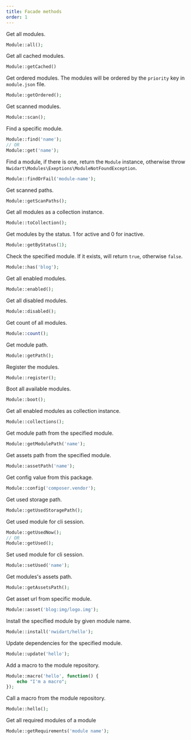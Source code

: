 ```yaml
---
title: Facade methods
order: 1
---
```



Get all modules.

```php
Module::all();
```

Get all cached modules.

```php
Module::getCached()
```

Get ordered modules. The modules will be ordered by the `priority` key in `module.json` file.

```php
Module::getOrdered();
```

Get scanned modules.

```php
Module::scan();
```

Find a specific module.

```php
Module::find('name');
// OR
Module::get('name');
```

Find a module, if there is one, return the `Module` instance, otherwise throw `Nwidart\Modules\Exeptions\ModuleNotFoundException`.

```php
Module::findOrFail('module-name');
```

Get scanned paths.

```php
Module::getScanPaths();
```

Get all modules as a collection instance.

```php
Module::toCollection();
```

Get modules by the status. 1 for active and 0 for inactive.

```php
Module::getByStatus(1);
```

Check the specified module. If it exists, will return `true`, otherwise `false`.

```php
Module::has('blog');
```

Get all enabled modules.

```php
Module::enabled();
```

Get all disabled modules.

```php
Module::disabled();
```

Get count of all modules.

```php
Module::count();
```

Get module path.

```php
Module::getPath();
```

Register the modules.

```php
Module::register();
```

Boot all available modules.

```php
Module::boot();
```

Get all enabled modules as collection instance.

```php
Module::collections();
```

Get module path from the specified module.

```php
Module::getModulePath('name');
```

Get assets path from the specified module.

```php
Module::assetPath('name');
```

Get config value from this package.

```php
Module::config('composer.vendor');
```

Get used storage path.

```php
Module::getUsedStoragePath();
```

Get used module for cli session.

```php
Module::getUsedNow();
// OR
Module::getUsed();
```

Set used module for cli session.

```php
Module::setUsed('name');
```

Get modules's assets path.

```php
Module::getAssetsPath();
```

Get asset url from specific module.

```php
Module::asset('blog:img/logo.img');
```

Install the specified module by given module name.

```php
Module::install('nwidart/hello');
```

Update dependencies for the specified module.

```php
Module::update('hello');
```

Add a macro to the module repository.

```php
Module::macro('hello', function() {
    echo "I'm a macro";
});
```

Call a macro from the module repository.

```php
Module::hello();
```

Get all required modules of a module

```php
Module::getRequirements('module name');
```
